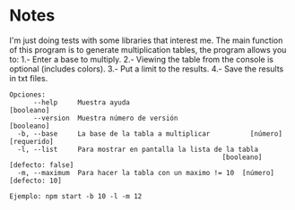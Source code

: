 # Notes
I'm just doing tests with some libraries that interest me.
The main function of this program is to generate multiplication tables, the program allows you to:
1.- Enter a base to multiply.
2.- Viewing the table from the console is optional (includes colors).
3.- Put a limit to the results.
4.- Save the results in txt files.

```
Opciones:
      --help     Muestra ayuda                                        [booleano]
      --version  Muestra número de versión                            [booleano]
  -b, --base     La base de la tabla a multiplicar          [número] [requerido]
  -l, --list     Para mostrar en pantalla la lista de la tabla
                                                     [booleano] [defecto: false]
  -m, --maximum  Para hacer la tabla con un maximo != 10  [número] [defecto: 10]
```

```
Ejemplo: npm start -b 10 -l -m 12
```
